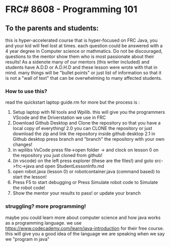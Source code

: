 # FRC# 8608 - Programming 101

## To the parents and students: 
this is hyper-accelerated course that is hyper-focused on FRC Java, you and your kid will feel lost at times. each question could be answered with a 4 year degree in Computer science or mathmatics. Do not be discouraged, questions to the mentor show them who is most passionate about their results! 
As a sidenote many of our mentors (this writer included) and students have A.D.D or A.D.H.D and these lesson were wrote with that in mind. many things will be "bullet points" or just list of information so that it is not a "wall of text" that can be overwhelming to many affected students.

### How to use this? 
read the quickstart laptop guide.rm for more but the process is : 
 1. Setup laptop with NI tools and Wpilib. this will give you the programmers VScode and the Driverstation we use in FRC
 2. Download Github Desktop and Clone the repository so that you have a local copy of everything!
    2.0 you can CLONE the repository or just download the zip and link the repository inside github desktop
    2.1 in Github desktop press branch and "branch" the repository with your own changes! 
 3. in wpilibs VsCode press file->open folder -> and clock on lesson 0 on the repository you just cloned from github!
 4. (in vscode) on the left press explorer (these are the files!) and goto src->frc->java and open StudentLessonInfo.md  
 5. open robot.java (lesson 0) or robotcontainer.java (command based) to start the lesson!
 6. Press F5 to start debugging or Press Simulate robot code to Simulate the robot code!
 7. Show the mentor your results to pass! or update your branch

### struggling? more programming!
maybe you could learn more about computer science and how java works as a programming language. 
we use https://www.codecademy.com/learn/java-introduction for their free course. this will give you a good idea of the language we are speaking when we say we "program in java" 